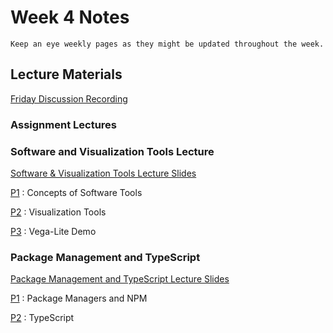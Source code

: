 Week 4 Notes
============================

```{note}
Keep an eye weekly pages as they might be updated throughout the week.
```

## Lecture Materials

[Friday Discussion Recording](https://uci.zoom.us/rec/share/IDAZEX3DoadgupPp968KC5NXrPZRX8_3EB52lEaLSmzTqgRuxx1xABXBqNLXqw0z.xOhsbdAFeSCEK6i4?startTime=1634932796000)

### Assignment Lectures

### Software and Visualization Tools Lecture
<a href="../resources/10_11_21-data_viz.pdf">Software & Visualization Tools Lecture Slides</a>

[P1](https://uci.yuja.com/V/Video?v=2131845&node=7971430&a=1160569993&autoplay=1)
: Concepts of Software Tools

[P2](https://uci.yuja.com/V/Video?v=2132775&node=7973430&a=1950270015&autoplay=1)
: Visualization Tools

[P3](https://uci.yuja.com/V/Video?v=2132781&node=7973437&a=741629184&autoplay=1)
: Vega-Lite Demo

### Package Management and TypeScript

<a href="../resources/10_11_21-typescript.pdf">Package Management and TypeScript Lecture Slides</a>

[P1](https://uci.yuja.com/V/Video?v=2139427&node=7986329&a=687828677&autoplay=1)
: Package Managers and NPM

[P2](https://uci.yuja.com/V/Video?v=2139475&node=7986398&a=1002853321&autoplay=1)
: TypeScript

